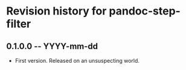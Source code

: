 # Revision history for pandoc-step-filter

## 0.1.0.0 -- YYYY-mm-dd

* First version. Released on an unsuspecting world.
